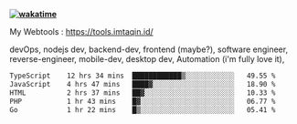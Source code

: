 **[![wakatime](https://wakatime.com/badge/user/87646243-158a-4241-a3cb-668e1fa2dbb8.svg)](https://wakatime.com/@87646243-158a-4241-a3cb-668e1fa2dbb8?style=plastic)**


My Webtools : https://tools.imtaqin.id/


devOps, nodejs dev, backend-dev, frontend (maybe?), software engineer, reverse-engineer, mobile-dev, desktop dev, Automation (i'm fully love it), 

<!--START_SECTION:waka-->

```txt
TypeScript    12 hrs 34 mins  ████████████▒░░░░░░░░░░░░   49.55 %
JavaScript    4 hrs 47 mins   ████▓░░░░░░░░░░░░░░░░░░░░   18.90 %
HTML          2 hrs 37 mins   ██▓░░░░░░░░░░░░░░░░░░░░░░   10.33 %
PHP           1 hr 43 mins    █▓░░░░░░░░░░░░░░░░░░░░░░░   06.77 %
Go            1 hr 22 mins    █▒░░░░░░░░░░░░░░░░░░░░░░░   05.41 %
```

<!--END_SECTION:waka-->
